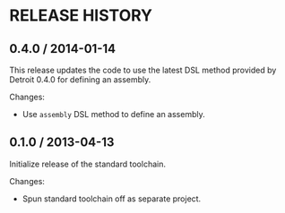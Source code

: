 # RELEASE HISTORY

## 0.4.0 / 2014-01-14

This release updates the code to use the latest DSL method provided by
Detroit 0.4.0 for defining an assembly.

Changes:

* Use `assembly` DSL method to define an assembly.


## 0.1.0 / 2013-04-13

Initialize release of the standard toolchain.

Changes:

* Spun standard toolchain off as separate project.
